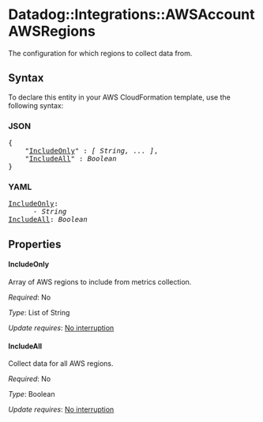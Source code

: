 # Datadog::Integrations::AWSAccount AWSRegions

The configuration for which regions to collect data from.

## Syntax

To declare this entity in your AWS CloudFormation template, use the following syntax:

### JSON

<pre>
{
    "<a href="#includeonly" title="IncludeOnly">IncludeOnly</a>" : <i>[ String, ... ]</i>,
    "<a href="#includeall" title="IncludeAll">IncludeAll</a>" : <i>Boolean</i>
}
</pre>

### YAML

<pre>
<a href="#includeonly" title="IncludeOnly">IncludeOnly</a>: <i>
      - String</i>
<a href="#includeall" title="IncludeAll">IncludeAll</a>: <i>Boolean</i>
</pre>

## Properties

#### IncludeOnly

Array of AWS regions to include from metrics collection.

_Required_: No

_Type_: List of String

_Update requires_: [No interruption](https://docs.aws.amazon.com/AWSCloudFormation/latest/UserGuide/using-cfn-updating-stacks-update-behaviors.html#update-no-interrupt)

#### IncludeAll

Collect data for all AWS regions.

_Required_: No

_Type_: Boolean

_Update requires_: [No interruption](https://docs.aws.amazon.com/AWSCloudFormation/latest/UserGuide/using-cfn-updating-stacks-update-behaviors.html#update-no-interrupt)

